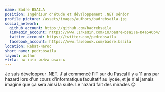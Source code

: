 ```yaml
---
name: Badre BSAILA
position: Ingénieur d'étude et développement .NET sénior
profile_picture: /assets/images/authors/badrebsaila.jpg
social_network:
  github_account: https://github.com/badrebsaila
  linkedin_account: https://www.linkedin.com/in/badre-bsaila-b4a546b4/
  twitter_account: https://twitter.com/pedrobsaila
  facebook_account: https://www.facebook.com/badre.bsaila
location: Rabat-Maroc
short_name: pedrobsaila
layout: author
title: Je suis Badre BSAILA
---
```


Je suis développeur .NET. J'ai commencé l'IT sur du Pascal il y a 11 ans par hazard lors d'un cours d'informatique facultatif au lycée, et je n'ai jamais imaginé que ça sera ainsi la suite. Le hazard fait des miracles :blush:
